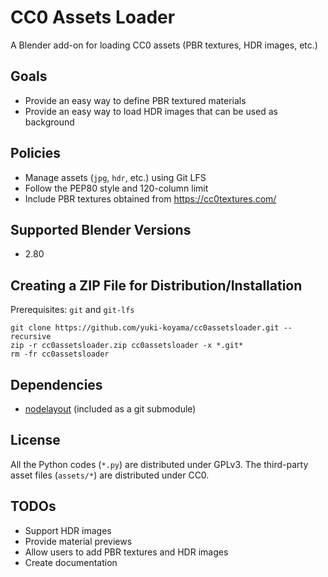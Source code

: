 # CC0 Assets Loader

A Blender add-on for loading CC0 assets (PBR textures, HDR images, etc.)

## Goals

- Provide an easy way to define PBR textured materials
- Provide an easy way to load HDR images that can be used as background

## Policies

- Manage assets (`jpg`, `hdr`, etc.) using Git LFS
- Follow the PEP80 style and 120-column limit
- Include PBR textures obtained from <https://cc0textures.com/>

## Supported Blender Versions

- 2.80

## Creating a ZIP File for Distribution/Installation

Prerequisites: `git` and `git-lfs`

```
git clone https://github.com/yuki-koyama/cc0assetsloader.git --recursive
zip -r cc0assetsloader.zip cc0assetsloader -x *.git*
rm -fr cc0assetsloader
```

## Dependencies

- [nodelayout](https://github.com/yuki-koyama/nodelayout) (included as a git submodule)

## License

All the Python codes (`*.py`) are distributed under GPLv3. The third-party asset files (`assets/*`) are distributed under CC0.

## TODOs

- Support HDR images
- Provide material previews
- Allow users to add PBR textures and HDR images
- Create documentation
